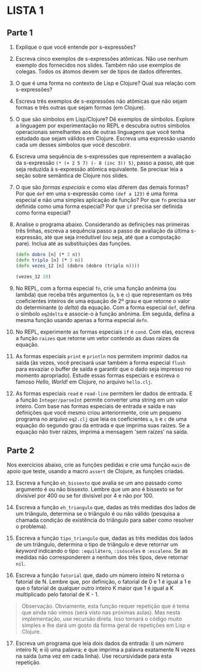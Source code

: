 # LISTA 1

## Parte 1

1. Explique o que você entende por s-expressões?

2. Escreva cinco exemplos de s-expressões atômicas. Não use nenhum exemplo dos fornecidos nos slides. Também não use exemplos de colegas. Todos os átomos devem ser de tipos de dados diferentes.

3. O que é uma forma no contexto de Lisp e Clojure? Qual sua relação com s-expressões?

4. Escreva três exemplos de s-expressões não atômicas que não sejam formas e três outras que sejam formas (em Clojure).

5. O que são símbolos em Lisp/Clojure? Dê exemplos de símbolos. Explore a linguagem por experimentação no REPL e descubra outros símbolos operacionais semelhantes aos de outras linguagens que você tenha estudado que sejam válidos em Clojure. Escreva uma expressão usando cada um desses símbolos que você descobrir.

6. Escreva uma sequência de s-expressões que representem a avaliação da s-expressão `(* (+ 2 5 7) (- 8 (inc 3)) 5)`, passo a passo, até que seja reduzida à s-expressão atômica equivalente. Se precisar leia a seção sobre semântica de Clojure nos slides.

7. O que são _formas especiais_ e como elas diferem das demais formas? Por que `def` em uma s-expressão como `(def a 123)` é uma forma especial e não uma simples aplicação de função? Por que `fn` precisa ser definida como uma forma especial? Por que `if` precisa ser definida como forma especial?

8. Analise o programa abaixo. Considerando as definições nas primeiras três linhas, escreva a sequência passo a passo de avaliação da última s-expressão, até que seja irredutível (ou seja, até que a computação pare). Inclua até as substituições das funções.

   ```clojure
   (defn dobro [n] (* 2 n))
   (defn triplo [n] (* 3 n))
   (defn vezes_12 [n] (dobro (dobro (triplo n))))

   (vezes_12 10)
   ```

9. No REPL, com a forma especial `fn`, crie uma função anônima (ou lambda) que receba três argumentos (`a`, `b` e `c`) que representam os três coeficientes inteiros de uma equação de 2º grau e que retorne o valor do determinante (o _delta_) da equação. Com a forma especial `def`, defina o símbolo `eq2delta` e associe-o à função anônima. Em seguida, defina a mesma função usando apenas a forma especial `defn`.

10. No REPL, experimente as formas especiais `if` e `cond`. Com elas, escreva a função `raizes` que retorne um vetor contendo as duas raízes da equação.

11. As formas especiais `print` e `println` nos permitem imprimir dados na saída (às vezes, você precisará usar também a forma especial `flush` para esvaziar o buffer de saída e garantir que o dado seja impresso no momento apropriado). Estude essas formas especiais e escreva o famoso _Hello, World!_ em Clojure, no arquivo `hello.clj`.

12. As formas especiais `read` e `read-line` permitem ler dados de entrada. E a função `Integer/parseInt` permite converter uma string em um valor inteiro. Com base nas formas especiais de entrada e saída e nas definições que você mesmo criou anteriormente, crie um pequeno programa no arquivo `eq2.clj` que leia os coeficientes `a`, `b` e `c` de uma equação do segundo grau da entrada e que imprima suas raízes. Se a equação não tiver raízes, imprima a mensagem 'sem raízes' na saída.

## Parte 2

Nos exercícios abaixo, crie as funções pedidas e crie uma função `main` de apoio que teste, usando a macro `assert` de Clojure, as funções criadas.

13. Escreva a função `eh_bissexto` que avalia se um ano passado como argumento é ou não bissexto. Lembre que um ano é bissexto se for divisível por 400 ou se for divisível por 4 e não por 100.

14. Escreva a função `eh_triangulo` que, dadas as três medidas dos lados de um triângulo, determina se o triângulo é ou não válido (pesquisa a chamada condição de existência do triângulo para saber como resolver o problema).

15. Escreva a função `tipo_triangulo` que, dadas as três medidas dos lados de um triângulo, determina o tipo de triângulo e deve retornar um _keyword_ indicando o tipo: `:equilátero`, `:isósceles` e `:escaleno`. Se as medidas não corresponderem a nenhum dos três tipos, deve retornar `nil`.

16. Escreva a função `fatorial` que, dado um número inteiro N retorna o fatorial de N. Lembre que, por definição, o fatorial de 0 e 1 é igual a 1 e que o fatorial de qualquer outro inteiro K maior que 1 é igual a K multiplicado pelo fatorial de K - 1.

   > Observação. Obviamente, esta função requer repetição que é tema que ainda não vimos (será visto nas próximas aulas). 
   > Mas nesta implementação, use recursão direta. Isso tornará o código muito simples e lhe dará um gosto da forma geral de repetições em Lisp e Clojure.

17. Escreva um programa que leia dois dados da entrada: i) um número inteiro N; e ii) uma palavra; e que imprima a palavra exatamente N vezes na saída (uma vez em cada linha). Use recursividade para esta repetição.
